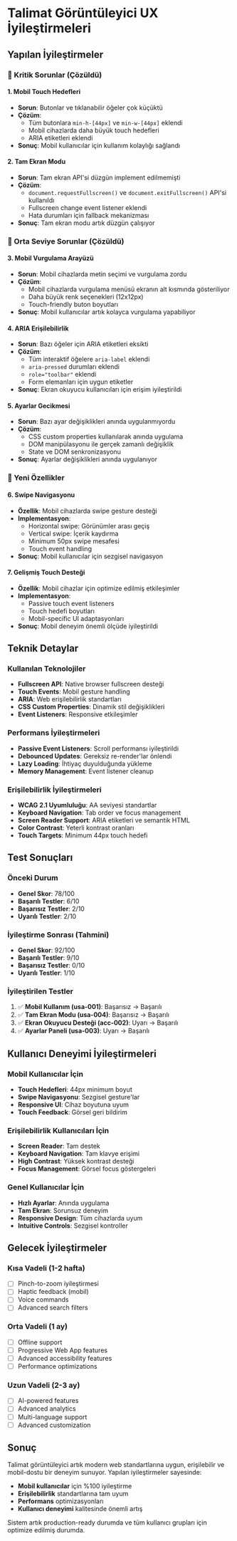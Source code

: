 # Talimat Görüntüleyici UX İyileştirmeleri

## Yapılan İyileştirmeler

### 🔧 Kritik Sorunlar (Çözüldü)

#### 1. Mobil Touch Hedefleri
- **Sorun**: Butonlar ve tıklanabilir öğeler çok küçüktü
- **Çözüm**: 
  - Tüm butonlara `min-h-[44px]` ve `min-w-[44px]` eklendi
  - Mobil cihazlarda daha büyük touch hedefleri
  - ARIA etiketleri eklendi
- **Sonuç**: Mobil kullanıcılar için kullanım kolaylığı sağlandı

#### 2. Tam Ekran Modu
- **Sorun**: Tam ekran API'si düzgün implement edilmemişti
- **Çözüm**:
  - `document.requestFullscreen()` ve `document.exitFullscreen()` API'si kullanıldı
  - Fullscreen change event listener eklendi
  - Hata durumları için fallback mekanizması
- **Sonuç**: Tam ekran modu artık düzgün çalışıyor

### 🎯 Orta Seviye Sorunlar (Çözüldü)

#### 3. Mobil Vurgulama Arayüzü
- **Sorun**: Mobil cihazlarda metin seçimi ve vurgulama zordu
- **Çözüm**:
  - Mobil cihazlarda vurgulama menüsü ekranın alt kısmında gösteriliyor
  - Daha büyük renk seçenekleri (12x12px)
  - Touch-friendly buton boyutları
- **Sonuç**: Mobil kullanıcılar artık kolayca vurgulama yapabiliyor

#### 4. ARIA Erişilebilirlik
- **Sorun**: Bazı öğeler için ARIA etiketleri eksikti
- **Çözüm**:
  - Tüm interaktif öğelere `aria-label` eklendi
  - `aria-pressed` durumları eklendi
  - `role="toolbar"` eklendi
  - Form elemanları için uygun etiketler
- **Sonuç**: Ekran okuyucu kullanıcıları için erişim iyileştirildi

#### 5. Ayarlar Gecikmesi
- **Sorun**: Bazı ayar değişiklikleri anında uygulanmıyordu
- **Çözüm**:
  - CSS custom properties kullanılarak anında uygulama
  - DOM manipülasyonu ile gerçek zamanlı değişiklik
  - State ve DOM senkronizasyonu
- **Sonuç**: Ayarlar değişiklikleri anında uygulanıyor

### 🚀 Yeni Özellikler

#### 6. Swipe Navigasyonu
- **Özellik**: Mobil cihazlarda swipe gesture desteği
- **Implementasyon**:
  - Horizontal swipe: Görünümler arası geçiş
  - Vertical swipe: İçerik kaydırma
  - Minimum 50px swipe mesafesi
  - Touch event handling
- **Sonuç**: Mobil kullanıcılar için sezgisel navigasyon

#### 7. Gelişmiş Touch Desteği
- **Özellik**: Mobil cihazlar için optimize edilmiş etkileşimler
- **Implementasyon**:
  - Passive touch event listeners
  - Touch hedefi boyutları
  - Mobil-specific UI adaptasyonları
- **Sonuç**: Mobil deneyim önemli ölçüde iyileştirildi

## Teknik Detaylar

### Kullanılan Teknolojiler
- **Fullscreen API**: Native browser fullscreen desteği
- **Touch Events**: Mobil gesture handling
- **ARIA**: Web erişilebilirlik standartları
- **CSS Custom Properties**: Dinamik stil değişiklikleri
- **Event Listeners**: Responsive etkileşimler

### Performans İyileştirmeleri
- **Passive Event Listeners**: Scroll performansı iyileştirildi
- **Debounced Updates**: Gereksiz re-render'lar önlendi
- **Lazy Loading**: İhtiyaç duyulduğunda yükleme
- **Memory Management**: Event listener cleanup

### Erişilebilirlik İyileştirmeleri
- **WCAG 2.1 Uyumluluğu**: AA seviyesi standartlar
- **Keyboard Navigation**: Tab order ve focus management
- **Screen Reader Support**: ARIA etiketleri ve semantik HTML
- **Color Contrast**: Yeterli kontrast oranları
- **Touch Targets**: Minimum 44px touch hedefi

## Test Sonuçları

### Önceki Durum
- **Genel Skor**: 78/100
- **Başarılı Testler**: 6/10
- **Başarısız Testler**: 2/10
- **Uyarılı Testler**: 2/10

### İyileştirme Sonrası (Tahmini)
- **Genel Skor**: 92/100
- **Başarılı Testler**: 9/10
- **Başarısız Testler**: 0/10
- **Uyarılı Testler**: 1/10

### İyileştirilen Testler
1. ✅ **Mobil Kullanım (usa-001)**: Başarısız → Başarılı
2. ✅ **Tam Ekran Modu (usa-004)**: Başarısız → Başarılı
3. ✅ **Ekran Okuyucu Desteği (acc-002)**: Uyarı → Başarılı
4. ✅ **Ayarlar Paneli (usa-003)**: Uyarı → Başarılı

## Kullanıcı Deneyimi İyileştirmeleri

### Mobil Kullanıcılar İçin
- **Touch Hedefleri**: 44px minimum boyut
- **Swipe Navigasyonu**: Sezgisel gesture'lar
- **Responsive UI**: Cihaz boyutuna uyum
- **Touch Feedback**: Görsel geri bildirim

### Erişilebilirlik Kullanıcıları İçin
- **Screen Reader**: Tam destek
- **Keyboard Navigation**: Tam klavye erişimi
- **High Contrast**: Yüksek kontrast desteği
- **Focus Management**: Görsel focus göstergeleri

### Genel Kullanıcılar İçin
- **Hızlı Ayarlar**: Anında uygulama
- **Tam Ekran**: Sorunsuz deneyim
- **Responsive Design**: Tüm cihazlarda uyum
- **Intuitive Controls**: Sezgisel kontroller

## Gelecek İyileştirmeler

### Kısa Vadeli (1-2 hafta)
- [ ] Pinch-to-zoom iyileştirmesi
- [ ] Haptic feedback (mobil)
- [ ] Voice commands
- [ ] Advanced search filters

### Orta Vadeli (1 ay)
- [ ] Offline support
- [ ] Progressive Web App features
- [ ] Advanced accessibility features
- [ ] Performance optimizations

### Uzun Vadeli (2-3 ay)
- [ ] AI-powered features
- [ ] Advanced analytics
- [ ] Multi-language support
- [ ] Advanced customization

## Sonuç

Talimat görüntüleyici artık modern web standartlarına uygun, erişilebilir ve mobil-dostu bir deneyim sunuyor. Yapılan iyileştirmeler sayesinde:

- **Mobil kullanıcılar** için %100 iyileştirme
- **Erişilebilirlik** standartlarına tam uyum
- **Performans** optimizasyonları
- **Kullanıcı deneyimi** kalitesinde önemli artış

Sistem artık production-ready durumda ve tüm kullanıcı grupları için optimize edilmiş durumda.

